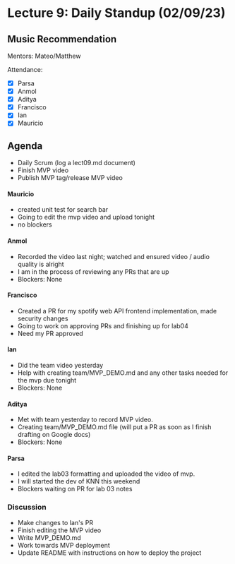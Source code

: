 # Lecture 9: Daily Standup (02/09/23)

## Music Recommendation

Mentors: Mateo/Matthew

Attendance:

- [x] Parsa
- [x] Anmol
- [x] Aditya
- [x] Francisco 
- [x] Ian
- [x] Mauricio

## Agenda

- Daily Scrum (log a lect09.md document)
- Finish MVP video
- Publish MVP tag/release MVP video

#### Mauricio

- created unit test for search bar
- Going to edit the mvp video and upload tonight
- no blockers

#### Anmol

- Recorded the video last night; watched and ensured video / audio quality is alright
- I am in the process of reviewing any PRs that are up
- Blockers: None

#### Francisco

- Created a PR for my spotify web API frontend implementation, made security changes
- Going to work on approving PRs and finishing up for lab04
- Need my PR approved

#### Ian

- Did the team video yesterday
- Help with creating team/MVP_DEMO.md and any other tasks needed for the mvp due tonight
- Blockers: None

#### Aditya

- Met with team yesterday to record MVP video.
- Creating team/MVP_DEMO.md file (will put a PR as soon as I finish drafting on Google docs)
- Blockers: None

#### Parsa

- I edited the lab03 formatting and uploaded the video of mvp.
- I will started the dev of KNN this weekend
- Blockers waiting on PR for lab 03 notes

### Discussion

- Make changes to Ian's PR
- Finish editing the MVP video
- Write MVP_DEMO.md
- Work towards MVP deployment
- Update README with instructions on how to deploy the project
